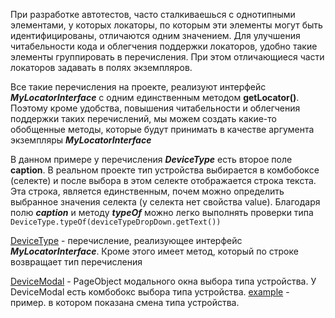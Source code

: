 При разработке автотестов, часто сталкиваешься с однотипными элементами, у которых локаторы, по которым эти элементы могут быть идентифицированы, отличаются одним значением. Для улучшения читабельности кода и облегчения поддержки локаторов, удобно такие элементы группировать в перечисления. При этом отличающиеся части локаторов задавать в полях экземпляров.

Все такие перечисления на проекте, реализуют интерфейс ***MyLocatorInterface*** с одним единственным методом ****getLocator()****. Поэтому кроме удобства, повышения читабельности и облегчения поддержки таких перечислений, мы можем создать какие-то обобщенные методы, которые будут принимать в качестве аргумента экземпляры ***MyLocatorInterface***

В данном примере у перечисления ***DeviceType*** есть второе поле ****caption****. В реальном проекте тип устройства выбирается в комбобоксе (селекте) и после выбора в этом селекте отображается строка текста. Эта строка, является единственным, почем можно определить выбранное значения селекта (у селекта нет свойства value). Благодаря полю ***caption*** и методу ***typeOf*** можно легко выполнять проверки типа `DeviceType.typeOf(deviceTypeDropDown.getText())`

[DeviceType](src/main/java/DeviceType.java) - перечисление, реализующее интерфейс ***MyLocatorInterface***. Кроме этого имеет метод, который по строке возвращает тип перечисления

[DeviceModal](src/main/java/DeviceModal.java) -  PageObject модального окна выбора типа устройства. У DeviceModal есть комбобокс выбора типа устройства. 
[example](src/test/java/example.java) - пример. в котором показана смена типа устройства. 
